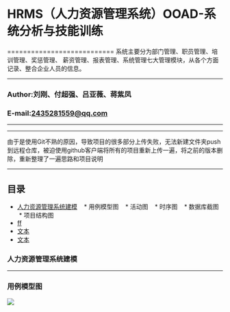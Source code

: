# HRMS（人力资源管理系统）OOAD-系统分析与技能训练
===========================
系统主要分为部门管理、职员管理、培训管理、奖惩管理、 薪资管理、报表管理、系统管理七大管理模块，从各个方面记录、整合企业人员的信息。
****
### Author:刘刚、付超强、吕亚薇、蒋紫凤
### E-mail:2435281559@qq.com
****
****
由于是使用Git不熟的原因，导致项目的很多部分上传失败，无法新建文件夹push到远程仓库，被迫使用github客户端将所有的项目重新上传一遍，将之前的版本删除，重新整理了一遍思路和项目说明
****
## 目录
* [人力资源管理系统建模](#人力资源管理系统建模)
    * 用例模型图
    * 活动图
    * 时序图
    * 数据库截图
    * 项目结构图
* [ff](#标题)
* [文本](#文本)
* [文本](#文本)

### 人力资源管理系统建模
------
### 用例模型图
![](https://github.com/HRMS-product/HRMS/blob/master/%E7%94%A8%E4%BE%8B%E5%9B%BE/%E5%9F%B9%E8%AE%ADusecase.png)
